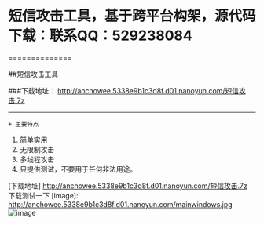 # 短信攻击工具，基于跨平台构架，源代码下载：联系QQ：529238084
==============

##短信攻击工具

###下载地址：
http://anchowee.5338e9b1c3d8f.d01.nanoyun.com/短信攻击.7z
********************
    + 主要特点
1. 简单实用
2. 无限制攻击
3. 多线程攻击
4. 只提供测试，不要用于任何非法用途。

[下载地址] http://anchowee.5338e9b1c3d8f.d01.nanoyun.com/短信攻击.7z
<a>下载测试一下</a>
[image]: http://anchowee.5338e9b1c3d8f.d01.nanoyun.com/mainwindows.jpg 
 ![image](http://anchowee.5338e9b1c3d8f.d01.nanoyun.com/mainwindows.jpg)
